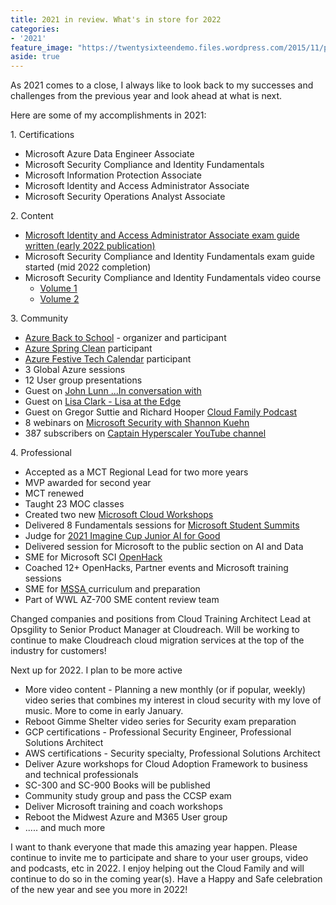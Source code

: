 ```yaml
---
title: 2021 in review. What's in store for 2022
categories:
- '2021'
feature_image: "https://twentysixteendemo.files.wordpress.com/2015/11/post.png"
aside: true
---
```


<!-- wp:paragraph -->
<p>As 2021 comes to a close, I always like to look back to my successes and challenges from the previous year and look ahead at what is next. </p>
<!-- /wp:paragraph -->

<!-- wp:paragraph -->
<p>Here are some of my accomplishments in 2021:</p>
<!-- /wp:paragraph -->

<!-- wp:paragraph -->
<p>1. Certifications</p>
<!-- /wp:paragraph -->

<!-- wp:list -->
<ul><li>Microsoft Azure Data Engineer Associate</li><li>Microsoft Security Compliance and Identity Fundamentals</li><li>Microsoft Information Protection Associate</li><li>Microsoft Identity and Access Administrator Associate</li><li>Microsoft Security Operations Analyst Associate</li></ul>
<!-- /wp:list -->

<!-- wp:paragraph -->
<p>2. Content</p>
<!-- /wp:paragraph -->

<!-- wp:list -->
<ul><li><a rel="noreferrer noopener" href="https://www.amazon.com/Microsoft-Identity-Access-Administrator-Guide/dp/1801818045/ref=sr_1_1?crid=3UQIAT5VTMXNA&amp;keywords=identity+and+access+administrator&amp;qid=1640969412&amp;s=books&amp;sprefix=identity+and+access+administratro%2Cstripbooks%2C82&amp;sr=1-1" target="_blank">Microsoft Identity and Access Administrator Associate exam guide written (early 2022 publication)</a></li><li>Microsoft Security Compliance and Identity Fundamentals exam guide started (mid 2022 completion)</li><li>Microsoft Security Compliance and Identity Fundamentals video course<ul><li><a href="https://codered.eccouncil.org/course/microsoft-security-compliance-and-identity-fundamentals-exam-%28sc-900%29-volume-1" target="_blank" rel="noreferrer noopener">Volume 1</a></li><li><a href="https://codered.eccouncil.org/course/microsoft-security-compliance-and-identity-fundamentals-exam-sc-900-volume-2" target="_blank" rel="noreferrer noopener">Volume 2</a></li></ul></li></ul>
<!-- /wp:list -->

<!-- wp:paragraph -->
<p>3. Community</p>
<!-- /wp:paragraph -->

<!-- wp:list -->
<ul><li><a href="https://azurebacktoschool.com">Azure Back to School</a> - organizer and participant</li><li><a rel="noreferrer noopener" href="https://www.azurespringclean.com/" target="_blank">Azure Spring Clean</a> participant</li><li><a rel="noreferrer noopener" href="https://festivetechcalendar.com/" target="_blank">Azure Festive Tech Calendar</a> participant</li><li>3 Global Azure sessions</li><li>12 User group presentations</li><li>Guest on <a rel="noreferrer noopener" href="https://www.youtube.com/c/CloudTalkwithJonnychipz" target="_blank">John Lunn ...In conversation with</a></li><li>Guest on <a rel="noreferrer noopener" href="https://www.youtube.com/c/LisaattheEdge" target="_blank">Lisa Clark - Lisa at the Edge</a></li><li>Guest on Gregor Suttie and Richard Hooper <a rel="noreferrer noopener" href="https://podcasts.apple.com/us/podcast/cloudfamily-brought-to-you-by-gregor-suttie-and/id1532799516" target="_blank">Cloud Family Podcast</a></li><li>8 webinars on <a href="https://www.youtube.com/c/SkillMeUPAcademy/videos">Microsoft Security with Shannon Kuehn</a></li><li>387 subscribers on <a rel="noreferrer noopener" href="https://www.youtube.com/channel/UCIWicD_sUxH6EMH4ndG5NxQ" target="_blank">Captain Hyperscaler YouTube channel</a></li></ul>
<!-- /wp:list -->

<!-- wp:paragraph -->
<p>4. Professional</p>
<!-- /wp:paragraph -->

<!-- wp:list -->
<ul><li>Accepted as a MCT Regional Lead for two more years</li><li>MVP awarded for second year</li><li>MCT renewed</li><li>Taught 23 MOC classes</li><li>Created two new <a rel="noreferrer noopener" href="https://microsoftcloudworkshop.com/" target="_blank">Microsoft Cloud Workshops</a></li><li>Delivered 8 Fundamentals sessions for <a rel="noreferrer noopener" href="https://www.microsoft.com/en-us/education/s2-student-summit" target="_blank">Microsoft Student Summits</a></li><li>Judge for <a href="https://educationblog.microsoft.com/en-us/2021/06/announcing-imagine-cup-junior-ai-for-good-challenge-2021-winners" target="_blank" rel="noreferrer noopener">2021 Imagine Cup Junior AI for Good</a></li><li>Delivered session for Microsoft to the public section on AI and Data</li><li>SME for Microsoft SCI <a href="https://openhack.microsoft.com/" target="_blank" rel="noreferrer noopener">OpenHack</a></li><li>Coached 12+ OpenHacks, Partner events and Microsoft training sessions</li><li>SME for <a href="https://military.microsoft.com/programs/microsoft-software-systems-academy/">MSSA </a>curriculum and preparation</li><li>Part of WWL AZ-700 SME content review team</li></ul>
<!-- /wp:list -->

<!-- wp:paragraph -->
<p>Changed companies and positions from Cloud Training Architect Lead at Opsgility to Senior Product Manager at Cloudreach.  Will be working to continue to make Cloudreach cloud migration services at the top of the industry for customers!</p>
<!-- /wp:paragraph -->

<!-- wp:paragraph -->
<p>Next up for 2022.  I plan to be more active</p>
<!-- /wp:paragraph -->

<!-- wp:list -->
<ul><li>More video content - Planning a new monthly (or if popular, weekly) video series that combines my interest in cloud security with my love of music.  More to come in early January.</li><li>Reboot Gimme Shelter video series for Security exam preparation</li><li>GCP certifications - Professional Security Engineer, Professional Solutions Architect</li><li>AWS certifications - Security specialty, Professional Solutions Architect</li><li>Deliver Azure workshops for Cloud Adoption Framework to business and technical professionals</li><li>SC-300 and SC-900 Books will be published</li><li>Community study group and pass the CCSP exam</li><li>Deliver Microsoft training and coach workshops</li><li>Reboot the Midwest Azure and M365 User group</li><li>..... and much more</li></ul>
<!-- /wp:list -->

<!-- wp:paragraph -->
<p>I want to thank everyone that made this amazing year happen.  Please continue to invite me to participate and share to your user groups, video and podcasts, etc in 2022.  I enjoy helping out the Cloud Family and will continue to do so in the coming year(s).  Have a Happy and Safe celebration of the new year and see you more in 2022!</p>
<!-- /wp:paragraph -->